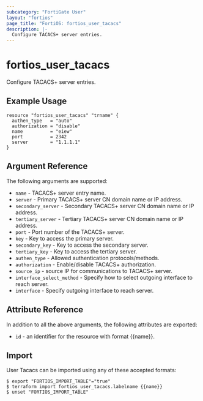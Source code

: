```yaml
---
subcategory: "FortiGate User"
layout: "fortios"
page_title: "FortiOS: fortios_user_tacacs"
description: |-
  Configure TACACS+ server entries.
---
```


# fortios_user_tacacs
Configure TACACS+ server entries.

## Example Usage

```hcl
resource "fortios_user_tacacs" "trname" {
  authen_type   = "auto"
  authorization = "disable"
  name          = "eiew"
  port          = 2342
  server        = "1.1.1.1"
}
```

## Argument Reference

The following arguments are supported:

* `name` - TACACS+ server entry name.
* `server` - Primary TACACS+ server CN domain name or IP address.
* `secondary_server` - Secondary TACACS+ server CN domain name or IP address.
* `tertiary_server` - Tertiary TACACS+ server CN domain name or IP address.
* `port` - Port number of the TACACS+ server.
* `key` - Key to access the primary server.
* `secondary_key` - Key to access the secondary server.
* `tertiary_key` - Key to access the tertiary server.
* `authen_type` - Allowed authentication protocols/methods.
* `authorization` - Enable/disable TACACS+ authorization.
* `source_ip` - source IP for communications to TACACS+ server.
* `interface_select_method` - Specify how to select outgoing interface to reach server.
* `interface` - Specify outgoing interface to reach server.


## Attribute Reference

In addition to all the above arguments, the following attributes are exported:
* `id` - an identifier for the resource with format {{name}}.

## Import

User Tacacs can be imported using any of these accepted formats:
```
$ export "FORTIOS_IMPORT_TABLE"="true"
$ terraform import fortios_user_tacacs.labelname {{name}}
$ unset "FORTIOS_IMPORT_TABLE"
```
